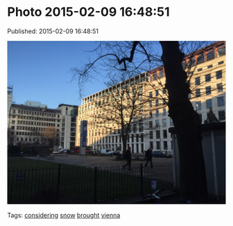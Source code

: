 
# Photo 2015-02-09 16:48:51

Published: 2015-02-09 16:48:51

![](110548166627-0.jpg)

Tags: [considering](tag-considering.md) [snow](tag-snow.md) [brought](tag-brought.md) [vienna](tag-vienna.md)
